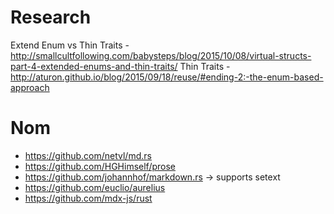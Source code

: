 # Research

Extend Enum vs Thin Traits - http://smallcultfollowing.com/babysteps/blog/2015/10/08/virtual-structs-part-4-extended-enums-and-thin-traits/
Thin Traits - http://aturon.github.io/blog/2015/09/18/reuse/#ending-2:-the-enum-based-approach

# Nom 

- https://github.com/netvl/md.rs
- https://github.com/HGHimself/prose
- https://github.com/johannhof/markdown.rs -> supports setext
- https://github.com/euclio/aurelius
- https://github.com/mdx-js/rust